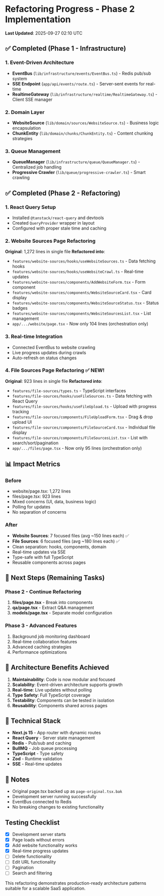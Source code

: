 # Refactoring Progress - Phase 2 Implementation
**Last Updated**: 2025-09-27 02:10 UTC

## ✅ Completed (Phase 1 - Infrastructure)

### 1. Event-Driven Architecture
- **EventBus** (`lib/infrastructure/events/EventBus.ts`) - Redis pub/sub system
- **SSE Endpoint** (`app/api/events/route.ts`) - Server-sent events for real-time
- **RealtimeGateway** (`lib/infrastructure/realtime/RealtimeGateway.ts`) - Client SSE manager

### 2. Domain Layer
- **WebsiteSource** (`lib/domain/sources/WebsiteSource.ts`) - Business logic encapsulation
- **ChunkEntity** (`lib/domain/chunks/ChunkEntity.ts`) - Content chunking strategies

### 3. Queue Management
- **QueueManager** (`lib/infrastructure/queue/QueueManager.ts`) - Centralized job handling
- **Progressive Crawler** (`lib/queue/progressive-crawler.ts`) - Smart crawling

## ✅ Completed (Phase 2 - Refactoring)

### 1. React Query Setup
- Installed `@tanstack/react-query` and devtools
- Created `QueryProvider` wrapper in layout
- Configured with proper stale time and caching

### 2. Website Sources Page Refactoring
**Original**: 1,272 lines in single file
**Refactored into**:
- `features/website-sources/hooks/useWebsiteSources.ts` - Data fetching hooks
- `features/website-sources/hooks/useWebsiteCrawl.ts` - Real-time updates
- `features/website-sources/components/AddWebsiteForm.tsx` - Form component
- `features/website-sources/components/WebsiteSourceCard.tsx` - Card display
- `features/website-sources/components/WebsiteSourceStatus.tsx` - Status badges
- `features/website-sources/components/WebsiteSourcesList.tsx` - List management
- `app/.../website/page.tsx` - Now only 104 lines (orchestration only)

### 3. Real-time Integration
- Connected EventBus to website crawling
- Live progress updates during crawls
- Auto-refresh on status changes

### 4. File Sources Page Refactoring ✅ NEW!
**Original**: 923 lines in single file
**Refactored into**:
- `features/file-sources/types.ts` - TypeScript interfaces
- `features/file-sources/hooks/useFileSources.ts` - Data fetching with React Query
- `features/file-sources/hooks/useFileUpload.ts` - Upload with progress tracking
- `features/file-sources/components/FileUploadForm.tsx` - Drag & drop upload UI
- `features/file-sources/components/FileSourceCard.tsx` - Individual file display
- `features/file-sources/components/FileSourcesList.tsx` - List with search/sort/pagination
- `app/.../files/page.tsx` - Now only 95 lines (orchestration only)

## 📊 Impact Metrics

### Before
- website/page.tsx: 1,272 lines
- files/page.tsx: 923 lines
- Mixed concerns (UI, data, business logic)
- Polling for updates
- No separation of concerns

### After
- **Website Sources**: 7 focused files (avg ~150 lines each) ✅
- **File Sources**: 6 focused files (avg ~180 lines each) ✅
- Clean separation: hooks, components, domain
- Real-time updates via SSE
- Type-safe with full TypeScript
- Reusable components across pages

## 🚀 Next Steps (Remaining Tasks)

### Phase 2 - Continue Refactoring
1. **files/page.tsx** - Break into components
2. **qa/page.tsx** - Extract Q&A management
3. **models/page.tsx** - Separate model configuration

### Phase 3 - Advanced Features
1. Background job monitoring dashboard
2. Real-time collaboration features
3. Advanced caching strategies
4. Performance optimizations

## 🎯 Architecture Benefits Achieved

1. **Maintainability**: Code is now modular and focused
2. **Scalability**: Event-driven architecture supports growth
3. **Real-time**: Live updates without polling
4. **Type Safety**: Full TypeScript coverage
5. **Testability**: Components can be tested in isolation
6. **Reusability**: Components shared across pages

## 🔧 Technical Stack

- **Next.js 15** - App router with dynamic routes
- **React Query** - Server state management
- **Redis** - Pub/sub and caching
- **BullMQ** - Job queue processing
- **TypeScript** - Type safety
- **Zod** - Runtime validation
- **SSE** - Real-time updates

## 📝 Notes

- Original page.tsx backed up as `page-original.tsx.bak`
- Development server running successfully
- EventBus connected to Redis
- No breaking changes to existing functionality

## Testing Checklist

- [x] Development server starts
- [x] Page loads without errors
- [x] Add website functionality works
- [x] Real-time progress updates
- [ ] Delete functionality
- [ ] Edit URL functionality
- [ ] Pagination
- [ ] Search and filtering

This refactoring demonstrates production-ready architecture patterns suitable for a scalable SaaS application.